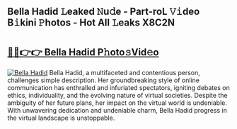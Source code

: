 ## Bella Hadid 𝙻eaked 𝙽u𝚍e - Part-roL 𝚅𝚒deo B𝚒kini 𝙿hotos - Hot All 𝙻eaks X8C2N

# <h2><a href="http://ld0827g.urlbe.top/?page=Bella+Hadid">🔗🔗👉👉 Bella Hadid P𝚑oto𝚜Vid𝚎o</a></h2>

[![Bella Hadid](https://i.imgur.com/eBuTRDB.gif)](http://ld0827g.urlbe.top/?page=Bella+Hadid)
Bella Hadid, a multifaceted and contentious person, challenges simple description. Her groundbreaking style of online communication has enthralled and infuriated spectators, igniting debates on ethics, individuality, and the evolving nature of virtual societies. Despite the ambiguity of her future plans, her impact on the virtual world is undeniable. With unwavering dedication and undeniable charm, Bella Hadid progress in the virtual landscape is unstoppable.
